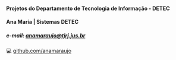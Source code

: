 #### Projetos do Departamento de Tecnologia de Informação - DETEC 
#### Ana Maria | Sistemas DETEC <br>
##### e-mail: anamaraujo@tjrj.jus.br
💻 [github.com/anamaraujo](https://github.com/anamaraujo) <br>

<!--
**anamaraujo/anamaraujo** is a ✨ _special_ ✨ repository because its `README.md` (this file) appears on your GitHub profile.

Here are some ideas to get you started:

- 🔭 I’m currently working on ...
- 🌱 I’m currently learning ...
- 👯 I’m looking to collaborate on ...
- 🤔 I’m looking for help with ...
- 💬 Ask me about ...
- 📫 How to reach me: ...
- 😄 Pronouns: ...
- ⚡ Fun fact: ...
-->
